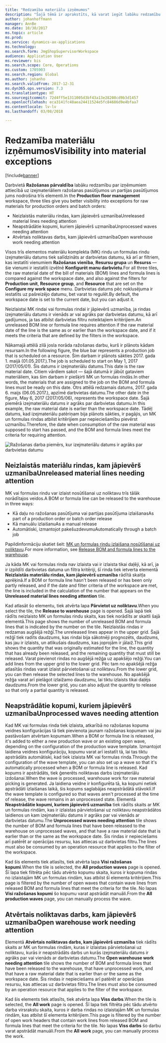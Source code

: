 ```yaml
---
title: "Redzamība materiālu izņēmumos"
description: "Šajā tēmā ir aprakstīts, kā varat iegūt labāku redzamību par izņēmumiem attiecībā uz izejmateriāliem ražošanas pasūtījumos un partijas pasūtījumos."
author: johanhoffmann
manager: AnnBe
ms.date: 10/30/2017
ms.topic: article
ms.prod: 
ms.service: dynamics-ax-applications
ms.technology: 
ms.search.form: JmgShopSupervisorWorkspace
audience: Application User
ms.reviewer: bis
ms.search.scope: Core, Operations
ms.custom: 1705903
ms.search.region: Global
ms.author: johanho
ms.search.validfrom: 2017-12-31
ms.dyn365.ops.version: 7.3
ms.translationtype: HT
ms.sourcegitcommit: 72d4ff5e1311005d3bf43a13e28208cd9b3d1457
ms.openlocfilehash: eca3141fc48aea24411524e5fc84686d9e4bfaa7
ms.contentlocale: lv-lv
ms.lasthandoff: 03/08/2018

---
```

# <a name="visibility-into-material-exceptions"></a><span data-ttu-id="66e4b-103">Redzamība materiālu izņēmumos</span><span class="sxs-lookup"><span data-stu-id="66e4b-103">Visibility into material exceptions</span></span>

[!include[banner](../includes/banner.md)]

<span data-ttu-id="66e4b-104">Darbvietā **Ražošanas pārvaldība** labāku redzamību par izņēmumiem attiecībā uz izejmateriāliem ražošanas pasūtījumos un partijas pasūtījumos jums nodrošina trīs elementi.</span><span class="sxs-lookup"><span data-stu-id="66e4b-104">In the **Production floor management** workspace, three tiles give you better visibility into exceptions for raw materials for production orders and batch orders:</span></span>

- <span data-ttu-id="66e4b-105">Neizlaistās materiālu rindas, kam jāpievērš uzmanība</span><span class="sxs-lookup"><span data-stu-id="66e4b-105">Unreleased material lines needing attention</span></span>
- <span data-ttu-id="66e4b-106">Neapstrādātie kopumi, kuriem jāpievērš uzmanība</span><span class="sxs-lookup"><span data-stu-id="66e4b-106">Unprocessed waves needing attention</span></span>
- <span data-ttu-id="66e4b-107">Atvērtais noliktavas darbs, kam jāpievērš uzmanība</span><span class="sxs-lookup"><span data-stu-id="66e4b-107">Open warehouse work needing attention</span></span>

<span data-ttu-id="66e4b-108">Visos trīs elementos materiālu komplekta (MK) rindu un formulas rindu izejmateriālu datums tiek salīdzināts ar darbvietas datumu, kā arī ar filtriem, kas iestatīti vienumiem **Ražošanas vienība**, **Resursu grupa** un **Resurss** — šie vienumi ir iestatīti izvēlnē **Konfigurēt manu darbvietu**.</span><span class="sxs-lookup"><span data-stu-id="66e4b-108">For all three tiles, the raw material date of the bill of materials (BOM) lines and formula lines is compared against the workspace date, and also against the filters for **Production unit**, **Resource group**, and **Resource** that are set on the **Configure my work space** menu.</span></span> <span data-ttu-id="66e4b-109">Darbvietas datums pēc noklusējuma ir iestatīts uz pašreizējo datumu, bet varat to regulēt.</span><span class="sxs-lookup"><span data-stu-id="66e4b-109">By default, the workspace date is set to the current date, but you can adjust it.</span></span>

<span data-ttu-id="66e4b-110">Neizlaistai MK rindai vai formulas rindai ir jāpievērš uzmanība, ja rindas izejmateriālu datums ir vienāds ar vai agrāks par darbvietas datumu, kā arī gadījumos, ja tas atbilst darbvietas filtru noteiktajiem kritērijiem.</span><span class="sxs-lookup"><span data-stu-id="66e4b-110">An unreleased BOM line or formula line requires attention if the raw material date of the line is the same as or earlier than the workspace date, and if it meets the criteria that are defined by the filters in the workspace.</span></span>

<span data-ttu-id="66e4b-111">Nākamajā attēlā zilā josla norāda ražošanas darbu, kurš ir plānots kādam resursam.</span><span class="sxs-lookup"><span data-stu-id="66e4b-111">In the following figure, the blue bar represents a production job that is scheduled on a resource.</span></span> <span data-ttu-id="66e4b-112">Šim darbam ir plānots sākties 2017. gada 1. maijā (01.05.2017.).</span><span class="sxs-lookup"><span data-stu-id="66e4b-112">The job is scheduled to start on May 1, 2017 (2017/05/01).</span></span> <span data-ttu-id="66e4b-113">Šis datums ir izejmateriālu datums.</span><span class="sxs-lookup"><span data-stu-id="66e4b-113">This date is the raw material date.</span></span> <span data-ttu-id="66e4b-114">Citiem vārdiem sakot — šajā datumā ir jābūt gataviem materiāliem, kas šim darbam ir piešķirti MK un formulas rindās.</span><span class="sxs-lookup"><span data-stu-id="66e4b-114">In other words, the materials that are assigned to the job on the BOM and formula lines must be ready on this date.</span></span> <span data-ttu-id="66e4b-115">Otrs attēlā redzamais datums, 2017. gada 6. maijs (06.05.2017.), apzīmē darbvietas datumu.</span><span class="sxs-lookup"><span data-stu-id="66e4b-115">The other date in the figure, May 6, 2017 (2017/05/06), represents the workspace date.</span></span> <span data-ttu-id="66e4b-116">Šajā piemērā izejmateriālu datums ir agrāks par darbvietas datumu.</span><span class="sxs-lookup"><span data-stu-id="66e4b-116">In this example, the raw material date is earlier than the workspace date.</span></span> <span data-ttu-id="66e4b-117">Tādēļ datums, kad izejmateriālu patēriņam bija plānots sākties, ir pagājis, un MK un formulas rindas atbilst kritērijiem par nepieciešamību pievērst uzmanību.</span><span class="sxs-lookup"><span data-stu-id="66e4b-117">Therefore, the date when consumption of the raw material was supposed to start has passed, and the BOM and formula lines meet the criteria for requiring attention.</span></span>

![Ražošanas darba piemērs, kur izejmateriālu datums ir agrāks par darbvietas datumu](./media/improved-visibility.png)

## <a name="unreleased-material-lines-needing-attention"></a><span data-ttu-id="66e4b-119">Neizlaistās materiālu rindas, kam jāpievērš uzmanība</span><span class="sxs-lookup"><span data-stu-id="66e4b-119">Unreleased material lines needing attention</span></span>

<span data-ttu-id="66e4b-120">MK vai formulas rindu var izlaist nosūtīšanai uz noliktavu trīs tālāk norādītajos veidos.</span><span class="sxs-lookup"><span data-stu-id="66e4b-120">A BOM or formula line can be released to the warehouse in three ways:</span></span>

- <span data-ttu-id="66e4b-121">Kā daļu no ražošanas pasūtījuma vai partijas pasūtījuma izlaišanas</span><span class="sxs-lookup"><span data-stu-id="66e4b-121">As part of a production order or batch order release</span></span>
- <span data-ttu-id="66e4b-122">Kā manuālu izlaišanu</span><span class="sxs-lookup"><span data-stu-id="66e4b-122">As a manual release</span></span>
- <span data-ttu-id="66e4b-123">Automātiski, izmantojot pakešuzdevumu</span><span class="sxs-lookup"><span data-stu-id="66e4b-123">Automatically through a batch job</span></span>

<span data-ttu-id="66e4b-124">Papildinformāciju skatiet šeit: [MK un formulas rindu izlaišana nosūtīšanai uz noliktavu](releasing-bom-and-formula-lines-to-warehouse.md).</span><span class="sxs-lookup"><span data-stu-id="66e4b-124">For more information, see [Release BOM and formula lines to the warehouse](releasing-bom-and-formula-lines-to-warehouse.md).</span></span> 

<span data-ttu-id="66e4b-125">Ja kāda MK vai formulas rinda nav izlaista vai ir izlaista tikai daļēji, kā arī, ja ir izpildīti darbvietas datuma un filtra kritēriji, šī rinda tiek ietverta elementā **Neizlaistās materiālu rindas, kam jāpievērš uzmanība** rādītā skaitļa aprēķinā.</span><span class="sxs-lookup"><span data-stu-id="66e4b-125">If a BOM or formula line hasn't been released or has been only partly released, and if the date and filter criteria of the workspace are met, the line is included in the calculation of the number that appears on the **Unreleased material lines needing attention** tile.</span></span>

<span data-ttu-id="66e4b-126">Kad atlasāt šo elementu, tiek atvērta lapa **Pārvietot uz noliktavu**.</span><span class="sxs-lookup"><span data-stu-id="66e4b-126">When you select the tile, the **Release to warehouse** page is opened.</span></span> <span data-ttu-id="66e4b-127">Šajā lapā tiek rādīts neizlaisto MK un formulas rindu skaits, kas tiek norādīts ar skaitli šajā elementā.</span><span class="sxs-lookup"><span data-stu-id="66e4b-127">This page shows the number of unreleased BOM and formula lines that is indicated by the number on the tile.</span></span> <span data-ttu-id="66e4b-128">Neizlaistās rindas ir redzamas augšējā režģī.</span><span class="sxs-lookup"><span data-stu-id="66e4b-128">The unreleased lines appear in the upper grid.</span></span> <span data-ttu-id="66e4b-129">Šajā režģī tiek radīts daudzums, kas rindai bija sākotnēji prognozēts, daudzums, kas jau ir izlaists, un atlikušais daudzums, kas joprojām ir jālaiž.</span><span class="sxs-lookup"><span data-stu-id="66e4b-129">This grid shows the quantity that was originally estimated for the line, the quantity that has already been released, and the remaining quantity that must still be released.</span></span> <span data-ttu-id="66e4b-130">Varat pievienot rindas no augšējā režģa uz apakšējo režģi.</span><span class="sxs-lookup"><span data-stu-id="66e4b-130">You can add lines from the upper grid to the lower grid.</span></span> <span data-ttu-id="66e4b-131">Pēc tam no apakšējā režģa atlasītās rindas varat izlaist pārvietošanai uz noliktavu.</span><span class="sxs-lookup"><span data-stu-id="66e4b-131">From the lower grid, you can then release the selected lines to the warehouse.</span></span> <span data-ttu-id="66e4b-132">No apakšējā režģa varat arī pielāgot izlaižamo daudzumu, lai tiktu izlaists tikai daļējs daudzums.</span><span class="sxs-lookup"><span data-stu-id="66e4b-132">From the lower grid, you can also adjust the quantity to release so that only a partial quantity is released.</span></span>

## <a name="unprocessed-waves-needing-attention"></a><span data-ttu-id="66e4b-133">Neapstrādātie kopumi, kuriem jāpievērš uzmanība</span><span class="sxs-lookup"><span data-stu-id="66e4b-133">Unprocessed waves needing attention</span></span>

<span data-ttu-id="66e4b-134">Kad MK vai formulas rinda tiek izlaista, atkarībā no ražošanas kopuma veidnes konfigurācijas tā tiek pievienota jaunam ražošanas kopumam vai jau pastāvošam atvērtam kopumam.</span><span class="sxs-lookup"><span data-stu-id="66e4b-134">When a BOM or formula line is released, it's added to either a new production wave or an existing open wave, depending on the configuration of the production wave template.</span></span> <span data-ttu-id="66e4b-135">Izmantojot laidiena veidnes konfigurāciju, kopumu varat arī iestatīt tā, lai tas tiktu apstrādāts automātiski, kad tiek izlaista MK vai formulas rinda.</span><span class="sxs-lookup"><span data-stu-id="66e4b-135">Through the configuration of the wave template, you can also set up a wave so that it's automatically processed when a BOM or formula line is released.</span></span> <span data-ttu-id="66e4b-136">Kad kopums ir apstrādāts, tiek ģenerēts noliktavas darbs izejmateriālu izdošanai.</span><span class="sxs-lookup"><span data-stu-id="66e4b-136">When the wave is processed, warehouse work for raw material picking is generated.</span></span> <span data-ttu-id="66e4b-137">Ja laidiena veidne ir konfigurēta tā, ka kopumi netiek apstrādāti izlaišanas laikā, šis kopums saglabājas neapstrādātā stāvoklī.</span><span class="sxs-lookup"><span data-stu-id="66e4b-137">If the wave template is configured so that waves aren't processed at the time of release, the wave remains in an unprocessed state.</span></span> <span data-ttu-id="66e4b-138">Elementā **Neapstrādātie kopumi, kuriem jāpievērš uzmanība** tiek rādīts skaits ar MK un formulas rindām, kas ir izlaistas pārvietošanai uz noliktavu neapstrādātos laidienos un kam izejmateriālu datums ir agrāks par vai vienāds ar darbvietas datumu.</span><span class="sxs-lookup"><span data-stu-id="66e4b-138">The **Unprocessed waves needing attention** tile shows the number of BOM and formula lines that have been released to the warehouse on unprocessed waves, and that have a raw material date that is earlier than or the same as the workspace date.</span></span> <span data-ttu-id="66e4b-139">Šis rindas ir nepieciešams arī patērēt ar operācijas resursu, kas attiecas uz darbvietas filtru.</span><span class="sxs-lookup"><span data-stu-id="66e4b-139">The lines must also be consumed by an operation resource that applies to the filter of the workspace.</span></span>

<span data-ttu-id="66e4b-140">Kad šis elements tiek atlasīts, tiek atvērta lapa **Visi ražošanas kopumi**.</span><span class="sxs-lookup"><span data-stu-id="66e4b-140">When the tile is selected, the **All production waves** page is opened.</span></span> <span data-ttu-id="66e4b-141">Šī lapa tiek filtrēta pēc tādu atvērto kopumu skaita, kuros ir kopuma rindas no izlaistajām MK un formulas rindām, kas atbilst šī elementa kritērijiem.</span><span class="sxs-lookup"><span data-stu-id="66e4b-141">This page is filtered by the number of open waves that contain wave lines from released BOM and formula lines that meet the criteria for the tile.</span></span> <span data-ttu-id="66e4b-142">No lapas **Visi ražošanas kopumi** šo kopumu varat apstrādāt manuāli.</span><span class="sxs-lookup"><span data-stu-id="66e4b-142">From the **All production waves** page, you can manually process the wave.</span></span>

## <a name="open-warehouse-work-needing-attention"></a><span data-ttu-id="66e4b-143">Atvērtais noliktavas darbs, kam jāpievērš uzmanība</span><span class="sxs-lookup"><span data-stu-id="66e4b-143">Open warehouse work needing attention</span></span>

<span data-ttu-id="66e4b-144">Elementā **Atvērtais noliktavas darbs, kam jāpievērš uzmanība** tiek rādīts skaits ar MK un formulas rindām, kuras ir izlaistas pārvietošanai uz noliktavu, kurās ir neapstrādāts darbs un kurās izejmateriālu datums ir agrāks par vai vienāds ar darbvietas datumu.</span><span class="sxs-lookup"><span data-stu-id="66e4b-144">The **Open warehouse work needing attention** tile shows the number of BOM and formula lines that have been released to the warehouse, that have unprocessed work, and that have a raw material date that is earlier than or the same as the workspace date.</span></span> <span data-ttu-id="66e4b-145">Šis rindas ir nepieciešams arī patērēt ar operācijas resursu, kas attiecas uz darbvietas filtru.</span><span class="sxs-lookup"><span data-stu-id="66e4b-145">The lines must also be consumed by an operation resource that applies to the filter of the workspace.</span></span>

<span data-ttu-id="66e4b-146">Kad šis elements tiek atlasīts, tiek atvērta lapa **Viss darbs**.</span><span class="sxs-lookup"><span data-stu-id="66e4b-146">When the tile is selected, the **All work** page is opened.</span></span> <span data-ttu-id="66e4b-147">Šī lapa tiek filtrēta pēc tādu atvērto darba virsrakstu skaita, kuros ir darba rindas no izlaistajām MK un formulas rindām, kas atbilst šī elementa kritērijiem.</span><span class="sxs-lookup"><span data-stu-id="66e4b-147">This page is filtered by the number of open work headers that contain work lines from released BOM and formula lines that meet the criteria for the tile.</span></span> <span data-ttu-id="66e4b-148">No lapas **Viss darbs** šo darbu varat apstrādāt manuāli.</span><span class="sxs-lookup"><span data-stu-id="66e4b-148">From the **All work** page, you can manually process the work.</span></span>

